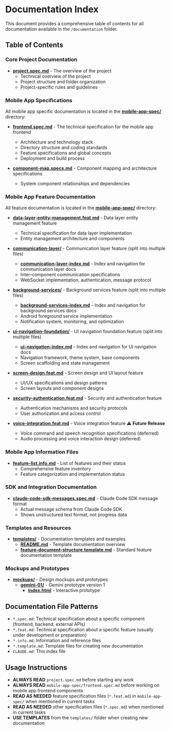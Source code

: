 # Documentation Index

This document provides a comprehensive table of contents for all documentation available in the `/documentation` folder.

## Table of Contents

### Core Project Documentation

- **[project.spec.md](./project.spec.md)** - The overview of the project
  - Technical overview of the project
  - Project structure and folder organization
  - Project-specific rules and guidelines

### Mobile App Specifications

All mobile app specific documentation is located in the **[mobile-app-spec/](./mobile-app-spec/)** directory:

- **[frontend.spec.md](./mobile-app-spec/frontend.spec.md)** - The technical specification for the mobile app frontend
  - Architecture and technology stack
  - Directory structure and coding standards
  - Feature specifications and global concepts
  - Deployment and build process

- **[component-map.specs.md](./mobile-app-spec/component-map.specs.md)** - Component mapping and architecture specifications
  - System component relationships and dependencies

### Mobile App Feature Documentation

All feature documentation is located in the **[mobile-app-spec/](./mobile-app-spec/)** directory:

- **[data-layer-entity-management.feat.md](./mobile-app-spec/data-layer-entity-management.feat.md)** - Data layer entity management feature
  - Technical specification for data layer implementation
  - Entity management architecture and components

- **[communication-layer/](./mobile-app-spec/communication-layer/)** - Communication layer feature (split into multiple files)
  - **[communication-layer-index.md](./mobile-app-spec/communication-layer/communication-layer-index.md)** - Index and navigation for communication layer docs
  - Inter-component communication specifications
  - WebSocket implementation, authentication, message protocol

- **[background-services/](./mobile-app-spec/background-services/)** - Background services feature (split into multiple files)
  - **[background-services-index.md](./mobile-app-spec/background-services/background-services-index.md)** - Index and navigation for background services docs
  - Android foreground service implementation
  - Notification system, monitoring, and optimization

- **[ui-navigation-foundation/](./mobile-app-spec/ui-navigation-foundation/)** - UI navigation foundation feature (split into multiple files)
  - **[ui-navigation-index.md](./mobile-app-spec/ui-navigation-foundation/ui-navigation-index.md)** - Index and navigation for UI navigation docs
  - Navigation framework, theme system, base components
  - Screen scaffolding and state management

- **[screen-design.feat.md](./mobile-app-spec/screen-design.feat.md)** - Screen design and UI layout feature
  - UI/UX specifications and design patterns
  - Screen layouts and component designs

- **[security-authentication.feat.md](./mobile-app-spec/security-authentication.feat.md)** - Security and authentication feature
  - Authentication mechanisms and security protocols
  - User authorization and access control

- **[voice-integration.feat.md](./mobile-app-spec/voice-integration.feat.md)** - Voice integration feature ⚠️ **Future Release**
  - Voice command and speech recognition specifications (deferred)
  - Audio processing and voice interaction design (deferred)

### Mobile App Information Files

- **[feature-list.info.md](./mobile-app-spec/feature-list.info.md)** - List of features and their status
  - Comprehensive feature inventory
  - Feature categorization and implementation status

### SDK and Integration Documentation

- **[claude-code-sdk-messages.spec.md](./claude-code-sdk-messages.spec.md)** - Claude Code SDK message format
  - Actual message schema from Claude Code SDK
  - Shows unstructured text format, not progress data

### Templates and Resources

- **[templates/](./templates/)** - Documentation templates and examples
  - **[README.md](./templates/README.md)** - Template documentation overview
  - **[feature-document-structure.template.md](./templates/feature-document-structure.template.md)** - Standard feature documentation template

### Mockups and Prototypes

- **[mockups/](./mockups/)** - Design mockups and prototypes
  - **[gemini-01/](./mockups/gemini-01/)** - Gemini prototype version 1
    - **[index.html](./mockups/gemini-01/index.html)** - Interactive prototype

## Documentation File Patterns

- `*.spec.md`: Technical specification about a specific component (frontend, backend, external APIs)
- `*.feat.md`: Technical specification about a specific feature (usually under development or preparation)
- `*.info.md`: Information and reference files
- `*.template.md`: Template files for creating new documentation
- `CLAUDE.md`: This index file

## Usage Instructions

- **ALWAYS READ** `project.spec.md` before starting any work
- **ALWAYS READ** `mobile-app-spec/frontend.spec.md` before working on mobile app frontend components
- **READ AS NEEDED** feature specification files (`*.feat.md`) in `mobile-app-spec/` when mentioned in current tasks
- **READ AS NEEDED** other specification files (`*.spec.md`) when mentioned in current tasks
- **USE TEMPLATES** from the `templates/` folder when creating new documentation
